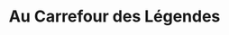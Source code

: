 ---
title: "Au Carrefour des Légendes"
url: /campeneac/au-carrefour-des-legendes/
shop: supermarché
---